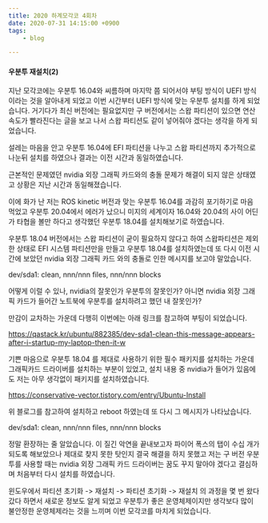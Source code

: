 ```yaml
---
title: 2020 하계모각코 4회차
date: 2020-07-31 14:15:00 +0900
tags:
    - blog

---
```


#### 우분투 재설치(2)

지난 모각코에는 우분투 16.04와 씨름하며 마지막 쯤 되어서야 부팅 방식이 UEFI 방식이라는 것을 알아내게 되었고 이번 시간부터 UEFI 방식에 맞는 우분투 설치를 하게 되었습니다. 거기다가 최신 버전에는 필요없지만 구 버전에서는 스왑 파티션이 있으면 연산 속도가 빨라진다는 글을 보고 나서 스왑 파티션도 같이 넣어줘야 겠다는 생각을 하게 되었습니다.

설레는 마음을 안고 우분투 16.04에 EFI 파티션을 나누고 스왑 파티션까지 추가적으로 나눈뒤 설치를 하였으나 결과는 이전 시간과 동일하였습니다.

근본적인 문제였던 nvidia 외장 그래픽 카드와의 충돌 문제가 해결이 되지 않은 상태였고 상황은 지난 시간과 동일해졌습니다.

이에 화가 난 저는 ROS kinetic 버전과 맞는 우분투 16.04를 과감히 포기하기로 마음 먹었고 우분투 20.04에서 에러가 났으니 미지의 세계이자 16.04와 20.04의 사이 어딘가 타협을 볼만 하다고 생각했던 우분투 18.04를 설치해보기로 하였습니다.

우분투 18.04 버전에서는 스왑 파티션이 굳이 필요하지 않다고 하여 스왑파티션은 제외한 상태로 EFI 시스템 파티션만을 만들고 우분투 18.04를 설치하였는데 또 다시 이전 시간에 보았던 nvidia 외장 그래픽 카드 와의 충돌로 인한 메시지를 보고야 말았습니다.

dev/sda1: clean, nnn/nnn files, nnn/nnn blocks

어떻게 이럴 수 있나, nvidia의 잘못인가 우분투의 잘못인가? 아니면 nvidia 외장 그래픽 카드가 들어간 노트북에 우분투를 설치하려고 했던 내 잘못인가?

만감이 교차하는 가운데 다행히 이번에는 아래 링크를 참고하여 부팅이 되었습니다.

https://qastack.kr/ubuntu/882385/dev-sda1-clean-this-message-appears-after-i-startup-my-laptop-then-it-w

기쁜 마음으로 우분투 18.04 를 제대로 사용하기 위한 필수 패키지를 설치하는 가운데 그래픽카드 드라이버를 설치하는 부분이 있었고, 설치 내용 중 nvidia가 들어가 있음에도 저는 아무 생각없이 패키지를 설치하였습니다.

https://conservative-vector.tistory.com/entry/Ubuntu-Install

위 블로그를 참고하여 설치하고 reboot 하였는데 또 다시 그 메시지가 나타났습니다.

dev/sda1: clean, nnn/nnn files, nnn/nnn blocks

정말 환장하는 줄 알았습니다. 이 질긴 악연을 끝내보고자 파이어 폭스의 탭이 수십 개가 되도록 해보았으나 제대로 찾지 못한 탓인지 결국 해결을 하지 못했고 저는 구 버전 우분투를 사용할 때는 nvidia 외장 그래픽 카드 드라이버는 꿈도 꾸지 말아야 겠다고 결심하며 처음부터 다시 설치를 하였습니다.

윈도우에서 파티션 초기화 -> 재설치 -> 파티션 초기화 -> 재설치 의 과정을 몇 번 왔다갔다 하면서 새로운 정보도 알게 되었고 우분투가 좋은 운영체제이지만 생각보다 많이 불안정한 운영체제라는 것을 느끼며 이번 모각코를 마치게 되었습니다.